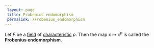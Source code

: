 ```yaml
---
 layout: page
 title: Frobenius endomorphism
 permalink: /Frobenius_endomorphism
---
```

Let $F$ be a [field](https://defsmath.github.io/DefsMath/field) of [characteristic](https://defsmath.github.io/DefsMath/characteristic_of_a_field) $p$. Then the map $x\mapsto x^p$ is called the **Frobenius endomorphism**.